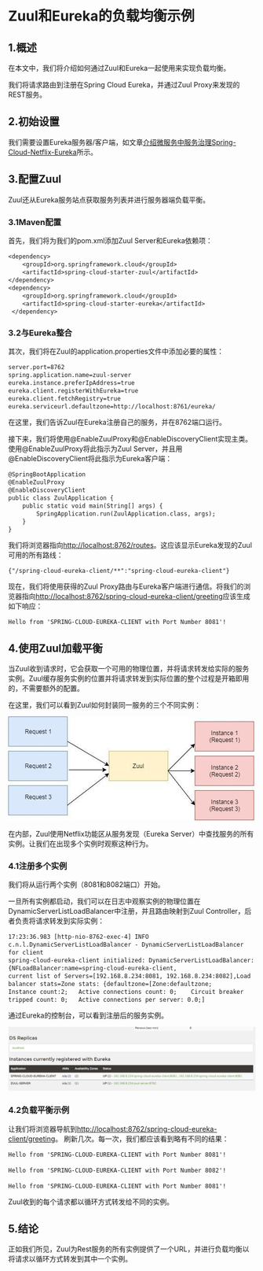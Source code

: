 # Zuul和Eureka的负载均衡示例

## 1.概述
在本文中，我们将介绍如何通过Zuul和Eureka一起使用来实现负载均衡。

我们将请求路由到注册在Spring Cloud Eureka，并通过Zuul Proxy来发现的REST服务。

## 2.初始设置
我们需要设置Eureka服务器/客户端，如文章[介绍微服务中服务治理Spring-Cloud-Netflix-Eureka](https://blog.csdn.net/peterwanghao/article/details/79587782)所示。

## 3.配置Zuul
Zuul还从Eureka服务站点获取服务列表并进行服务器端负载平衡。
### 3.1Maven配置
首先，我们将为我们的pom.xml添加Zuul Server和Eureka依赖项：
```
<dependency>
    <groupId>org.springframework.cloud</groupId>
    <artifactId>spring-cloud-starter-zuul</artifactId>
</dependency>
<dependency>
    <groupId>org.springframework.cloud</groupId>
    <artifactId>spring-cloud-starter-eureka</artifactId>
 </dependency>
```

### 3.2与Eureka整合
其次，我们将在Zuul的application.properties文件中添加必要的属性：
```
server.port=8762
spring.application.name=zuul-server
eureka.instance.preferIpAddress=true
eureka.client.registerWithEureka=true
eureka.client.fetchRegistry=true
eureka.serviceurl.defaultzone=http://localhost:8761/eureka/
```

在这里，我们告诉Zuul在Eureka注册自己的服务，并在8762端口运行。

接下来，我们将使用@EnableZuulProxy和@EnableDiscoveryClient实现主类。使用@EnableZuulProxy将此指示为Zuul Server，并且用@EnableDiscoveryClient将此指示为Eureka客户端：
```
@SpringBootApplication
@EnableZuulProxy
@EnableDiscoveryClient
public class ZuulApplication {
	public static void main(String[] args) {
		SpringApplication.run(ZuulApplication.class, args);
	}
}
```

我们将浏览器指向[http://localhost:8762/routes](http://localhost:8762/routes)。这应该显示Eureka发现的Zuul可用的所有路线：
```
{"/spring-cloud-eureka-client/**":"spring-cloud-eureka-client"}
```

现在，我们将使用获得的Zuul Proxy路由与Eureka客户端进行通信。将我们的浏览器指向[http://localhost:8762/spring-cloud-eureka-client/greeting](http://localhost:8762/spring-cloud-eureka-client/greeting)应该生成如下响应：
```
Hello from 'SPRING-CLOUD-EUREKA-CLIENT with Port Number 8081'!
```

## 4.使用Zuul加载平衡
当Zuul收到请求时，它会获取一个可用的物理位置，并将请求转发给实际的服务实例。Zuul缓存服务实例的位置并将请求转发到实际位置的整个过程是开箱即用的，不需要额外的配置。

在这里，我们可以看到Zuul如何封装同一服务的三个不同实例：

![Zuul负载均衡](./static/zuul-load-balancing.jpg)


在内部，Zuul使用Netflix功能区从服务发现（Eureka Server）中查找服务的所有实例。让我们在出现多个实例时观察这种行为。

### 4.1注册多个实例
我们将从运行两个实例（8081和8082端口）开始。

一旦所有实例都启动，我们可以在日志中观察实例的物理位置在DynamicServerListLoadBalancer中注册，并且路由映射到Zuul Controller，后者负责将请求转发到实际实例：
```
17:23:36.983 [http-nio-8762-exec-4] INFO  c.n.l.DynamicServerListLoadBalancer - DynamicServerListLoadBalancer for client 
spring-cloud-eureka-client initialized: DynamicServerListLoadBalancer:{NFLoadBalancer:name=spring-cloud-eureka-client,
current list of Servers=[192.168.8.234:8081, 192.168.8.234:8082],Load balancer stats=Zone stats: {defaultzone=[Zone:defaultzone;	
Instance count:2;	Active connections count: 0;	Circuit breaker tripped count: 0;	Active connections per server: 0.0;]
```

通过Eureka的控制台，可以看到注册后的服务实例。

![Eureka的控制台](./static/eureka-console-2.png)


### 4.2负载平衡示例
让我们将浏览器导航到[http://localhost:8762/spring-cloud-eureka-client/greeting](http://localhost:8762/spring-cloud-eureka-client/greeting)。
刷新几次。每一次，我们都应该看到略有不同的结果：
```
Hello from 'SPRING-CLOUD-EUREKA-CLIENT with Port Number 8081'!

Hello from 'SPRING-CLOUD-EUREKA-CLIENT with Port Number 8082'!

Hello from 'SPRING-CLOUD-EUREKA-CLIENT with Port Number 8081'!
```

Zuul收到的每个请求都以循环方式转发给不同的实例。

## 5.结论
正如我们所见，Zuul为Rest服务的所有实例提供了一个URL，并进行负载均衡以将请求以循环方式转发到其中一个实例。

